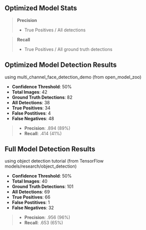 ## Optimized Model Stats
> **Precision**
> - True Positives / All detections   

> **Recall**
> - True Positives / All ground truth detections

## Optimized Model Detection Results
using multi_channel_face_detection_demo (from open_model_zoo)
- **Confidence Threshold**: 50%
- **Total Images**: 42
- **Ground Truth Detections**: 82
- **All Detections**: 38
- **True Positives**: 34
- **False Postitives**: 4
- **False Negatives**: 48

> - **Precision**: .894 (89%)
> - **Recall**: .414 (41%)

## Full Model Detection Results
using object detection tutorial (from TensorFlow models/research/object_detection)
- **Confidence Threshold**: 50%
- **Total Images**: 40
- **Ground Truth Detections**: 101
- **All Detections**: 69
- **True Positives**: 66
- **False Postitives**: 1
- **False Negatives**: 32

> - **Precision**: .956 (96%)
> - **Recall**: .653 (65%)